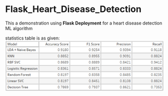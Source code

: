 # Flask_Heart_Disease_Detection

This a demonstration using **Flask Deployment** for a heart disease detection ML algorithm

statistics table is as given:
![Heart_accuracy statistics](output/statistics/heart_model_stats.png)
